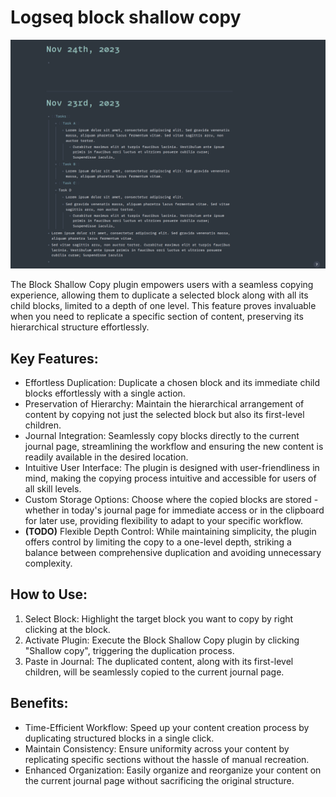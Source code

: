 # Logseq block shallow copy
![demo](./demo.gif)

The Block Shallow Copy plugin empowers users with a seamless copying experience, allowing them to duplicate a selected block along with all its child blocks, limited to a depth of one level. This feature proves invaluable when you need to replicate a specific section of content, preserving its hierarchical structure effortlessly.

## Key Features:
- Effortless Duplication: Duplicate a chosen block and its immediate child blocks effortlessly with a single action.
- Preservation of Hierarchy: Maintain the hierarchical arrangement of content by copying not just the selected block but also its first-level children.
- Journal Integration: Seamlessly copy blocks directly to the current journal page, streamlining the workflow and ensuring the new content is readily available in the desired location.
- Intuitive User Interface: The plugin is designed with user-friendliness in mind, making the copying process intuitive and accessible for users of all skill levels.
- Custom Storage Options: Choose where the copied blocks are stored - whether in today's journal page for immediate access or in the clipboard for later use, providing flexibility to adapt to your specific workflow.
- __(TODO)__ Flexible Depth Control: While maintaining simplicity, the plugin offers control by limiting the copy to a one-level depth, striking a balance between comprehensive duplication and avoiding unnecessary complexity.

## How to Use:
1. Select Block: Highlight the target block you want to copy by right clicking at the block.
2. Activate Plugin: Execute the Block Shallow Copy plugin by clicking "Shallow copy", triggering the duplication process.
3. Paste in Journal: The duplicated content, along with its first-level children, will be seamlessly copied to the current journal page.

## Benefits:
- Time-Efficient Workflow: Speed up your content creation process by duplicating structured blocks in a single click.
- Maintain Consistency: Ensure uniformity across your content by replicating specific sections without the hassle of manual recreation.
- Enhanced Organization: Easily organize and reorganize your content on the current journal page without sacrificing the original structure.

